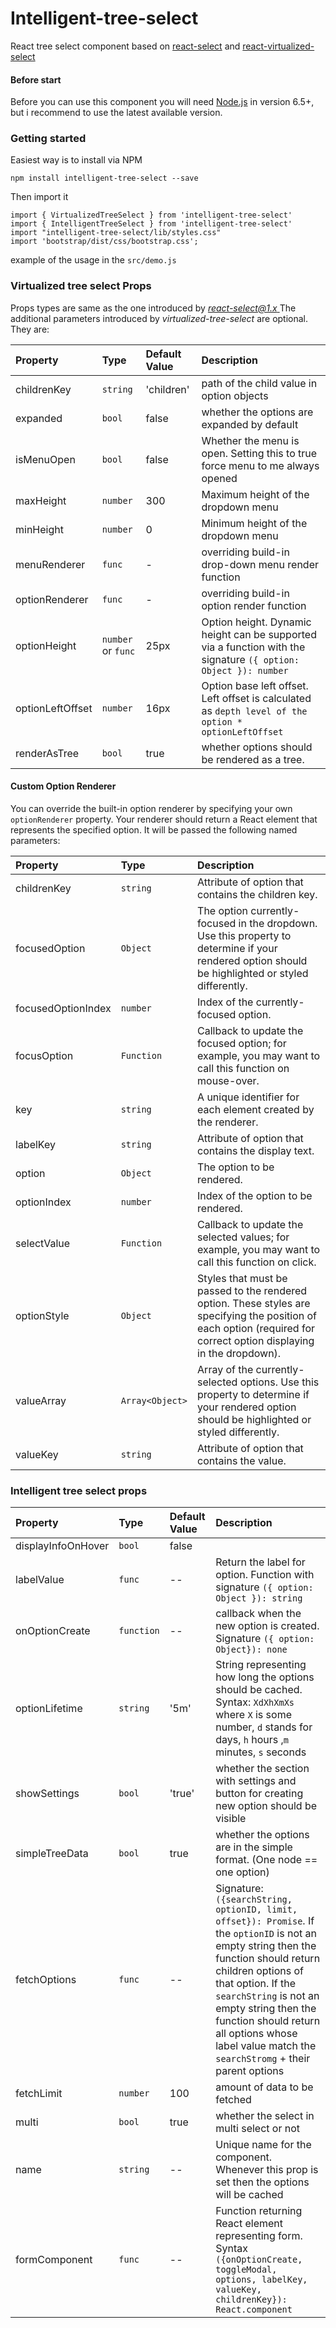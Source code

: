 # Intelligent-tree-select

React tree select component  based on [react-select](https://github.com/JedWatson/react-select#react-select)
and [react-virtualized-select](https://github.com/bvaughn/react-virtualized-select#react-virtualized-select)

#### Before start

Before you can use this component you will need [Node.js](https://nodejs.org/en/) in version 6.5+, but i recommend to use the latest available version.

### Getting started
Easiest way is to install via NPM
```
npm install intelligent-tree-select --save
```

Then import it
```
import { VirtualizedTreeSelect } from 'intelligent-tree-select'
import { IntelligentTreeSelect } from 'intelligent-tree-select'
import "intelligent-tree-select/lib/styles.css"
import 'bootstrap/dist/css/bootstrap.css';
```

example of the usage in the `src/demo.js`

### Virtualized tree select Props

Props types are same as the one introduced by [_react-select@1.x_ ](https://github.com/JedWatson/react-select/tree/v1.x)
The additional parameters introduced by _virtualized-tree-select_ are optional. 
They are:

| Property | Type | Default Value | Description |
|:---|:---|:---|:---|
| childrenKey | `string` | 'children' | path of the child value in option objects |
| expanded | `bool` | false | whether the options are expanded by default |
| isMenuOpen | `bool` | false | Whether the menu is open. Setting this to true force menu to me always opened |
| maxHeight | `number` | 300 | Maximum height of the dropdown menu |
| minHeight | `number` | 0 | Minimum height of the dropdown menu |
| menuRenderer | `func` | - | overriding build-in drop-down menu render function |
| optionRenderer | `func` | - | overriding build-in option render function |
| optionHeight | `number` or `func` | 25px | Option height. Dynamic height can be supported via a function with the signature `({ option: Object }): number` |
| optionLeftOffset | `number` | 16px | Option base left offset. Left offset is calculated as `depth level of the option * optionLeftOffset` |
| renderAsTree | `bool` | true | whether options should be rendered as a tree. |

#### Custom Option Renderer

You can override the built-in option renderer by specifying your own `optionRenderer` property. Your renderer should return a React element that represents the specified option. It will be passed the following named parameters:

| Property | Type | Description |
|:---|:---|:---|
| childrenKey | `string` | Attribute of option that contains the children key. |
| focusedOption | `Object` | The option currently-focused in the dropdown. Use this property to determine if your rendered option should be highlighted or styled differently. |
| focusedOptionIndex | `number` | Index of the currently-focused option. |
| focusOption | `Function` | Callback to update the focused option; for example, you may want to call this function on mouse-over. |
| key | `string` | A unique identifier for each element created by the renderer. |
| labelKey | `string` | Attribute of option that contains the display text. |
| option | `Object` | The option to be rendered. |
| optionIndex | `number` | Index of the option to be rendered. |
| selectValue | `Function` | Callback to update the selected values; for example, you may want to call this function on click. |
| optionStyle | `Object` | Styles that must be passed to the rendered option. These styles are specifying the position of each option (required for correct option displaying in the dropdown).
| valueArray | `Array<Object>` | Array of the currently-selected options. Use this property to determine if your rendered option should be highlighted or styled differently. |
| valueKey | `string` | Attribute of option that contains the value. |

### Intelligent tree select props

| Property | Type | Default Value | Description |
|:---|:---|:---|:---|
| displayInfoOnHover | `bool` | false | 
| labelValue | `func` | -- | Return the label for option. Function with signature `({ option: Object }): string` |
| onOptionCreate | `function` | -- | callback when the new option is created. Signature `({ option: Object}): none`|
| optionLifetime | `string` | '5m' | String representing how long the options should be cached. Syntax: `XdXhXmXs` where `X` is some number, `d` stands for days, `h` hours ,`m` minutes, `s` seconds|
| showSettings | `bool` | 'true' | whether the section with settings and button for creating new option should be visible|
| simpleTreeData | `bool` | true | whether the options are in the simple format. (One node == one option) |
| fetchOptions | `func` | -- | Signature: `({searchString, optionID, limit, offset}): Promise`. If the `optionID` is not an empty string then the function should return children options of that option. If the `searchString` is not an empty string then the function should return all options whose label value match the `searchStromg` + their parent options|
| fetchLimit | `number` | 100 | amount of data to be fetched |
| multi | `bool` | true | whether the select in multi select or not |
| name | `string` | -- | Unique name for the component. Whenever this prop is set then the options will be cached|
| formComponent | `func` | -- | Function returning React element representing form. Syntax `({onOptionCreate, toggleModal, options, labelKey, valueKey, childrenKey}): React.component`|
